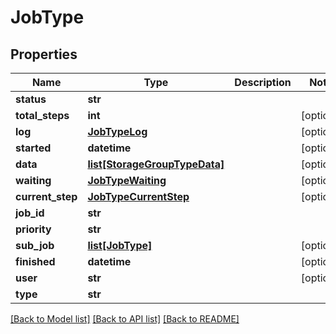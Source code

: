 # JobType

## Properties
Name | Type | Description | Notes
------------ | ------------- | ------------- | -------------
**status** | **str** |  | 
**total_steps** | **int** |  | [optional] 
**log** | [**JobTypeLog**](JobTypeLog.md) |  | [optional] 
**started** | **datetime** |  | [optional] 
**data** | [**list[StorageGroupTypeData]**](StorageGroupTypeData.md) |  | [optional] 
**waiting** | [**JobTypeWaiting**](JobTypeWaiting.md) |  | [optional] 
**current_step** | [**JobTypeCurrentStep**](JobTypeCurrentStep.md) |  | [optional] 
**job_id** | **str** |  | 
**priority** | **str** |  | 
**sub_job** | [**list[JobType]**](JobType.md) |  | [optional] 
**finished** | **datetime** |  | [optional] 
**user** | **str** |  | [optional] 
**type** | **str** |  | 

[[Back to Model list]](../README.md#documentation-for-models) [[Back to API list]](../README.md#documentation-for-api-endpoints) [[Back to README]](../README.md)


